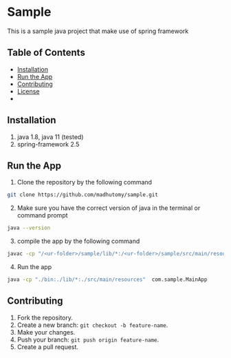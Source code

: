 # Sample
This is a sample java project that make use of spring framework
## Table of Contents
- [Installation](#Installation)
- [Run the App](#run-the-app)
- [Contributing](#Contributing)
- [License](#license)
- 
## Installation
1. java 1.8, java 11 (tested)
2. spring-framework 2.5

## Run the App
1. Clone the repository by the following command
```bash
git clone https://github.com/madhutomy/sample.git
```
2. Make sure you have the correct version of java in the terminal or command prompt
```bash
java --version
```
3. compile the app by the following command
```bash
javac -cp "/<ur-folder>/sample/lib/*:/<ur-folder>/sample/src/main/resources/*" -d ./bin src/main/java/com/sample/**/*.java
```
4. Run the app
```bash
java -cp "./bin:./lib/*:./src/main/resources"  com.sample.MainApp
```

## Contributing
1. Fork the repository.
2. Create a new branch: `git checkout -b feature-name`.
3. Make your changes.
4. Push your branch: `git push origin feature-name`.
5. Create a pull request.


